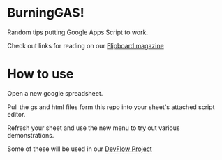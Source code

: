 # BurningGAS!

Random tips putting Google Apps Script to work.

Check out links for reading on our [Flipboard magazine](https://flipboard.com/@rudyflores/burning-gas-!-5ut59mlvy)

# How to use
Open a new google spreadsheet.

Pull the gs and html files form this repo into your sheet's attached script editor.

Refresh your sheet and use the new menu to try out various demonstrations.

Some of these will be used in our [DevFlow Project](https://github.com/rudimusmaximus/DevFlow)

